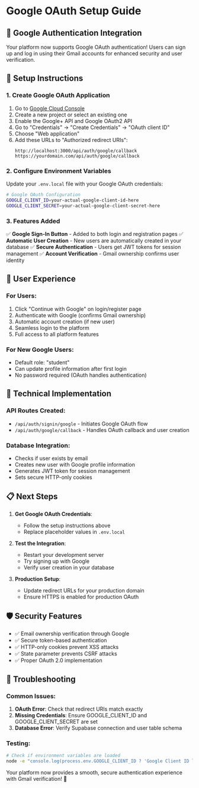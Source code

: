 # Google OAuth Setup Guide

## 🔐 Google Authentication Integration

Your platform now supports Google OAuth authentication! Users can sign up and log in using their Gmail accounts for enhanced security and user verification.

## 🚀 Setup Instructions

### 1. Create Google OAuth Application

1. Go to [Google Cloud Console](https://console.cloud.google.com/)
2. Create a new project or select an existing one
3. Enable the Google+ API and Google OAuth2 API
4. Go to "Credentials" → "Create Credentials" → "OAuth client ID"
5. Choose "Web application"
6. Add these URLs to "Authorized redirect URIs":
   ```
   http://localhost:3000/api/auth/google/callback
   https://yourdomain.com/api/auth/google/callback
   ```

### 2. Configure Environment Variables

Update your `.env.local` file with your Google OAuth credentials:

```bash
# Google OAuth Configuration
GOOGLE_CLIENT_ID=your-actual-google-client-id-here
GOOGLE_CLIENT_SECRET=your-actual-google-client-secret-here
```

### 3. Features Added

✅ **Google Sign-In Button** - Added to both login and registration pages
✅ **Automatic User Creation** - New users are automatically created in your database
✅ **Secure Authentication** - Users get JWT tokens for session management
✅ **Account Verification** - Gmail ownership confirms user identity

## 🎯 User Experience

### For Users:
1. Click "Continue with Google" on login/register page
2. Authenticate with Google (confirms Gmail ownership)
3. Automatic account creation (if new user)
4. Seamless login to the platform
5. Full access to all platform features

### For New Google Users:
- Default role: "student"
- Can update profile information after first login
- No password required (OAuth handles authentication)

## 🔧 Technical Implementation

### API Routes Created:
- `/api/auth/signin/google` - Initiates Google OAuth flow
- `/api/auth/google/callback` - Handles OAuth callback and user creation

### Database Integration:
- Checks if user exists by email
- Creates new user with Google profile information
- Generates JWT token for session management
- Sets secure HTTP-only cookies

## 📋 Next Steps

1. **Get Google OAuth Credentials**:
   - Follow the setup instructions above
   - Replace placeholder values in `.env.local`

2. **Test the Integration**:
   - Restart your development server
   - Try signing up with Google
   - Verify user creation in your database

3. **Production Setup**:
   - Update redirect URLs for your production domain
   - Ensure HTTPS is enabled for production OAuth

## 🛡️ Security Features

- ✅ Email ownership verification through Google
- ✅ Secure token-based authentication
- ✅ HTTP-only cookies prevent XSS attacks
- ✅ State parameter prevents CSRF attacks
- ✅ Proper OAuth 2.0 implementation

## 🐛 Troubleshooting

### Common Issues:

1. **OAuth Error**: Check that redirect URIs match exactly
2. **Missing Credentials**: Ensure GOOGLE_CLIENT_ID and GOOGLE_CLIENT_SECRET are set
3. **Database Error**: Verify Supabase connection and user table schema

### Testing:
```bash
# Check if environment variables are loaded
node -e "console.log(process.env.GOOGLE_CLIENT_ID ? 'Google Client ID loaded' : 'Missing Google Client ID')"
```

Your platform now provides a smooth, secure authentication experience with Gmail verification! 🎉
